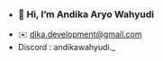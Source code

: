 - ### 👋 Hi, I’m Andika Aryo Wahyudi
- ✉️ dika.development@gmail.com
- Discord : andikawahyudi._

<!---
Spartiality/Spartiality is a ✨ special ✨ repository because its `README.md` (this file) appears on your GitHub profile.
You can click the Preview link to take a look at your changes.
--->
